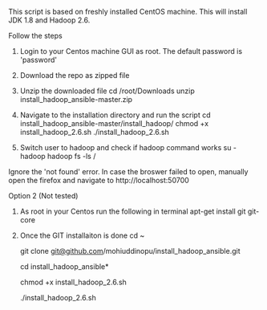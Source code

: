 This script is based on freshly installed CentOS machine. This will install JDK 1.8 and Hadoop 2.6. 

Follow the steps

1. Login to your Centos machine GUI as root. The default password is 'password'
2. Download the repo as zipped file
3. Unzip the downloaded file
    cd /root/Downloads 
    unzip install_hadoop_ansible-master.zip

4. Navigate to the installation directory and run the script 
    cd install_hadoop_ansible-master/install_hadoop/ 
    chmod +x install_hadoop_2.6.sh 
    ./install_hadoop_2.6.sh

5. Switch user to hadoop and check if hadoop command works 
    su - hadoop 
    hadoop fs -ls /

Ignore the 'not found' error. In case the broswer failed to open, manually open the firefox and navigate to http://localhost:50700

Option 2 (Not tested)

1. As root in your Centos run the following in terminal 
    apt-get install git git-core

2. Once the GIT installaiton is done
    cd ~
    
    git clone git@github.com/mohiuddinopu/install_hadoop_ansible.git
    
    cd install_hadoop_ansible*
    
    chmod +x install_hadoop_2.6.sh 
    
    ./install_hadoop_2.6.sh
